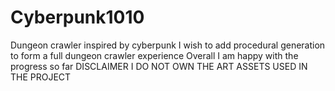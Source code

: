 # Cyberpunk1010
Dungeon crawler inspired by cyberpunk
I wish to add procedural generation to form a full dungeon crawler experience 
Overall I am happy with the progress so far 
DISCLAIMER 
I DO NOT OWN THE ART ASSETS USED IN THE PROJECT 
